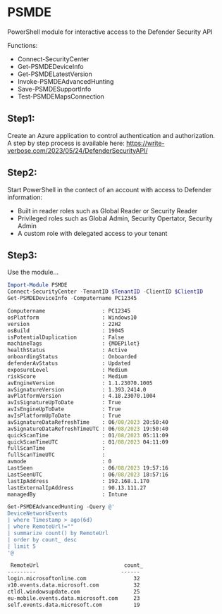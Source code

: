 # PSMDE
PowerShell module for interactive access to the Defender Security API

Functions:  
- Connect-SecurityCenter  
- Get-PSMDEDeviceInfo  
- Get-PSMDELatestVersion  
- Invoke-PSMDEAdvancedHunting  
- Save-PSMDESupportInfo  
- Test-PSMDEMapsConnection  

## Step1: 
Create an Azure application to control authentication and authorization.  
A step by step process is available here: https://write-verbose.com/2023/05/24/DefenderSecurityAPI/  

## Step2:  
Start PowerShell in the contect of an account with access to Defender information:
- Built in reader roles such as Global Reader or Security Reader
- Privileged roles such as Global Admin, Security Opertator, Security Admin
- A custom role with delegated access to your tenant

## Step3:  
Use the module...  

```PowerShell
Import-Module PSMDE  
Connect-SecurityCenter -TenantID $TenantID -ClientID $ClientID  
Get-PSMDEDeviceInfo -Computername PC12345  
```
```cmd
Computername                  : PC12345  
osPlatform                    : Windows10  
version                       : 22H2  
osBuild                       : 19045  
isPotentialDuplication        : False  
machineTags                   : {MDEPilot}  
healthStatus                  : Active  
onboardingStatus              : Onboarded  
defenderAvStatus              : Updated  
exposureLevel                 : Medium  
riskScore                     : Medium  
avEngineVersion               : 1.1.23070.1005  
avSignatureVersion            : 1.393.2414.0  
avPlatformVersion             : 4.18.23070.1004  
avIsSignatureUpToDate         : True  
avIsEngineUpToDate            : True  
avIsPlatformUpToDate          : True  
avSignatureDataRefreshTime    : 06/08/2023 20:50:40  
avSignatureDataRefreshTimeUTC : 06/08/2023 19:50:40  
quickScanTime                 : 01/08/2023 05:11:09  
quickScanTimeUTC              : 01/08/2023 04:11:09  
fullScanTime                  :  
fullScanTimeUTC               :  
avmode                        : 0  
LastSeen                      : 06/08/2023 19:57:16  
LastSeenUTC                   : 06/08/2023 18:57:16  
lastIpAddress                 : 192.168.1.170  
lastExternalIpAddress         : 90.13.111.27  
managedBy                     : Intune
```

```PowerShell
Get-PSMDEAdvancedHunting -Query @'  
DeviceNetworkEvents  
| where Timestamp > ago(6d)  
| where RemoteUrl!=""  
| summarize count() by RemoteUrl  
| order by count_ desc
| limit 5
'@
```
```cmd
 RemoteUrl                           count_
---------                           ------
login.microsoftonline.com               32
v10.events.data.microsoft.com           32
ctldl.windowsupdate.com                 25
eu-mobile.events.data.microsoft.com     23
self.events.data.microsoft.com          19
```

